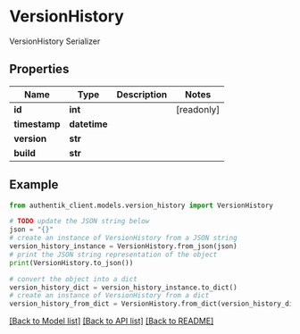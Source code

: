 # VersionHistory

VersionHistory Serializer

## Properties

Name | Type | Description | Notes
------------ | ------------- | ------------- | -------------
**id** | **int** |  | [readonly] 
**timestamp** | **datetime** |  | 
**version** | **str** |  | 
**build** | **str** |  | 

## Example

```python
from authentik_client.models.version_history import VersionHistory

# TODO update the JSON string below
json = "{}"
# create an instance of VersionHistory from a JSON string
version_history_instance = VersionHistory.from_json(json)
# print the JSON string representation of the object
print(VersionHistory.to_json())

# convert the object into a dict
version_history_dict = version_history_instance.to_dict()
# create an instance of VersionHistory from a dict
version_history_from_dict = VersionHistory.from_dict(version_history_dict)
```
[[Back to Model list]](../README.md#documentation-for-models) [[Back to API list]](../README.md#documentation-for-api-endpoints) [[Back to README]](../README.md)


